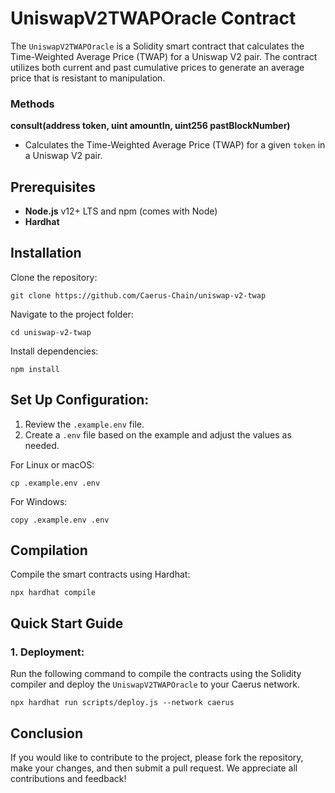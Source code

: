 # UniswapV2TWAPOracle Contract
The `UniswapV2TWAPOracle` is a Solidity smart contract that calculates the Time-Weighted Average Price (TWAP) for a Uniswap V2 pair. The contract utilizes both current and past cumulative prices to generate an average price that is resistant to manipulation.

### Methods
**consult(address token, uint amountIn, uint256 pastBlockNumber)**
- Calculates the Time-Weighted Average Price (TWAP) for a given `token` in a Uniswap V2 pair.

## Prerequisites
- **Node.js** v12+ LTS and npm (comes with Node)
- **Hardhat**

## Installation
Clone the repository:
```
git clone https://github.com/Caerus-Chain/uniswap-v2-twap
```
Navigate to the project folder:
```
cd uniswap-v2-twap
```
Install dependencies:
```
npm install
```

## Set Up Configuration:
1. Review the `.example.env` file.
2. Create a `.env` file based on the example and adjust the values as needed.

For Linux or macOS:
```
cp .example.env .env
```
For Windows:
```
copy .example.env .env
```

## Compilation
Compile the smart contracts using Hardhat:
```
npx hardhat compile
```

## Quick Start Guide
### 1. Deployment:
Run the following command to compile the contracts using the Solidity compiler and deploy the `UniswapV2TWAPOracle` to your Caerus network.
```
npx hardhat run scripts/deploy.js --network caerus
```

## Conclusion
If you would like to contribute to the project, please fork the repository, make your changes, and then submit a pull request. We appreciate all contributions and feedback!
